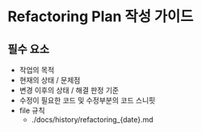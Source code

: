 # Refactoring Plan 작성 가이드

## 필수 요소

- 작업의 목적
- 현재의 상태 / 문제점
- 변경 이후의 상태 / 해결 판정 기준
- 수정이 필요한 코드 및 수정부분의 코드 스니핏
- file 규칙
  - ./docs/history/refactoring_{date}.md